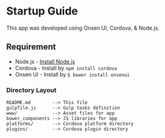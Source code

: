 Startup Guide
====

This app was developed using Onsen UI, Cordova, & Node.js.

## Requirement

 * Node.js  - [Install Node.js](http://nodejs.org)
 * Cordova  - Install by `npm install cordova`
 * Onsen UI - Install by `$ bower install onsenui`


### Directory Layout

    README.md        --> This file
    gulpfile.js      --> Gulp tasks definition
    www/             --> Asset files for app
    bower_components --> JS libraries for app
    platforms/       --> Cordova platform directory
    plugins/         --> Cordova plugin directory



